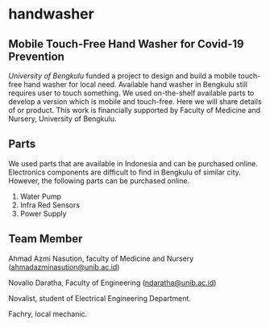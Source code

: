 # handwasher
## Mobile Touch-Free Hand Washer for Covid-19 Prevention
*University of Bengkulu* funded a project to design and build a mobile touch-free hand washer for local need. Available hand washer in Bengkulu still requires user to touch something. We used on-the-shelf available parts to develop a version which is mobile and touch-free. Here we will share details of or product. This work is financially supported by Faculty of Medicine and Nursery, University of Bengkulu.
## Parts
We used parts that are available in Indonesia and can be purchased online. Electronics components are difficult to find in Bengkulu of similar city. However, the following parts can be purchased online.
1. Water Pump
2. Infra Red Sensors
3. Power Supply
## Team Member
Ahmad Azmi Nasution, faculty of Medicine and Nursery (ahmadazminasution@unib.ac.id)

Novalio Daratha, Faculty of Engineering (ndaratha@unib.ac.id)

Novalist, student of Electrical Engineering Department.

Fachry, local mechanic.
